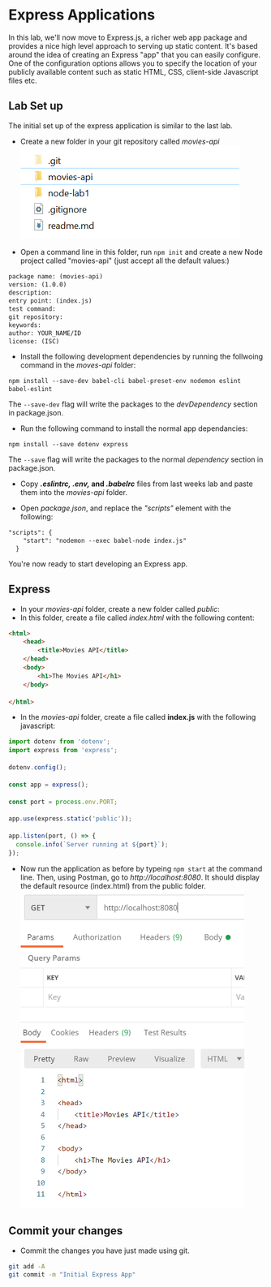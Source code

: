 # Express Applications

In this lab, we'll now move to Express.js, a richer web app package and provides a nice high level approach to serving up static content. It's based around the idea of creating an Express "app" that you can easily configure. One of the configuration options allows you to specify the location of your publicly available content such as static HTML, CSS, client-side Javascript files etc.

## Lab Set up

The initial set up of the express application is similar to the last lab.
+ Create a new folder in your git repository called *movies-api*
  ![](./img/mov.png)

+ Open a command line in this folder, run ``npm init``  and create a new Node project called "movies-api" (just accept all the default values:)  
```
package name: (movies-api)
version: (1.0.0)
description:
entry point: (index.js)
test command:
git repository:
keywords:
author: YOUR_NAME/ID
license: (ISC)
```

+ Install the following development dependencies by running the follwoing command in the *moves-api* folder:

```
npm install --save-dev babel-cli babel-preset-env nodemon eslint babel-eslint
```
The ``--save-dev`` flag will write the packages to the *devDependency* section in package.json.

+ Run the following command to install the normal app dependancies:

```
npm install --save dotenv express
```
The ``--save`` flag will write the packages to the normal  *dependency* section in package.json.

+ Copy ***.eslintrc, .env,* and *.babelrc*** files from last weeks lab and paste them into the *movies-api* folder.

+ Open *package.json*, and replace the *"scripts"* element with the following:

~~~
"scripts": {
    "start": "nodemon --exec babel-node index.js"
  }
~~~

You're now ready to start developing an Express app.

## Express

- In your *movies-api* folder, create a new folder called *public*:
- In this folder, create a file called *index.html* with the following content:

~~~html
<html>
    <head>
        <title>Movies API</title>
    </head>
    <body>
        <h1>The Movies API</h1>
    </body>

</html>
~~~

- In the *movies-api* folder, create a file called **index.js** with the following javascript:

~~~javascript
import dotenv from 'dotenv';
import express from 'express';

dotenv.config();

const app = express();

const port = process.env.PORT;

app.use(express.static('public'));

app.listen(port, () => {
  console.info(`Server running at ${port}`);
});

~~~

- Now run the application as before by typeing ``npm start`` at the command line. Then, using Postman, go to *http://localhost:8080*. It should display the default resource (index.html) from the public folder.
  ![](./img/bro.png)

## Commit your changes

- Commit the changes you have just made using git.

~~~bash
git add -A
git commit -m "Initial Express App"
~~~

